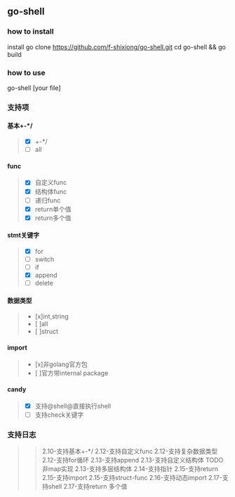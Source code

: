 ## go-shell
### how to install
install go
clone https://github.com/f-shixiong/go-shell.git
cd go-shell && go build
### how to use
go-shell [your file]

### 支持项
#### 基本+-*/
> - [x] +-*/
> - [ ] all
#### func
> - [x] 自定义func
> - [x] 结构体func
> - [ ] 递归func
> - [x] return单个值
> - [x] return多个值
#### stmt关键字
> - [x] for
> - [ ] switch
> - [ ] if
> - [x] append
> - [ ] delete
#### 数据类型
> - [x]int,string
> - [ ]all
> - [ ]struct
#### import
> - [x]非golang官方包
> - [ ]官方带internal package

#### candy
> - [x] 支持@shell@直接执行shell
> - [ ] 支持check关键字

### 支持日志
>> 2.10-支持基本+-*/
>> 2.12-支持自定义func
>> 2.12-支持复杂数据类型
>> 2.12-支持for循环
>> 2.13-支持append
>> 2.13-支持自定义结构体 TODO 非map实现
>> 2.13-支持多层结构体
>> 2.14-支持指针
>> 2.15-支持return
>> 2.15-支持import
>> 2.15-支持struct-func
>> 2.16-支持动态import
>> 2.17-支持shell
>> 2.17-支持return 多个值
